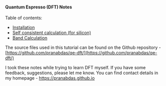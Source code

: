 #### Quantum Espresso (DFT) Notes

Table of contents:  

+ [Installation](install.md)
+ [Self consistent calculation (for silicon)](scf.md)
+ [Band Calculation](band.md)

The source files used in this tutorial can be found on the Github repository - [https://github.com/pranabdas/qe-dft/](https://github.com/pranabdas/qe-dft/)

I took these notes while trying to learn DFT myself. If you have some feedback, suggestions, please let me know. You can find contact details in my homepage - <https://pranabdas.github.io>
